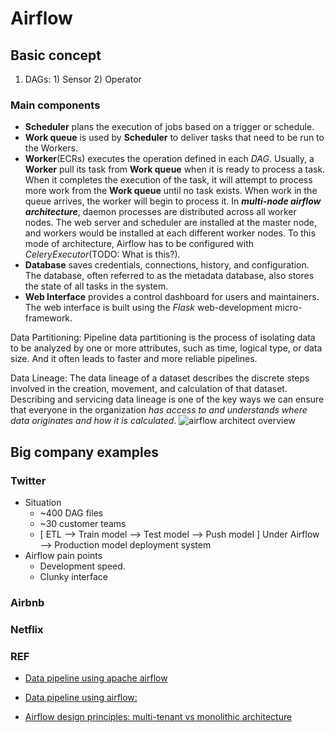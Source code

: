 # Airflow

## Basic concept

1. DAGs: 1) Sensor 2) Operator

### Main components

- **Scheduler** plans the execution of jobs based on a trigger or schedule.
- **Work queue** is used by **Scheduler** to deliver tasks that need to be run to the Workers.
- **Worker**(ECRs) executes the operation defined in each *DAG*. Usually, a **Worker** pull its task from **Work queue** when it is ready to process a task. When it completes the execution of the task, it will attempt to process more work from the **Work queue** until no task exists. When work in the queue arrives, the worker will begin to process it.
  In ***multi-node airflow architecture***, daemon processes are distributed across all worker nodes. The web server and scheduler are installed at the master node, and workers would be installed at each different worker nodes. To this mode of architecture, Airflow has to be configured with *CeleryExecutor*(TODO: What is this?).
- **Database** saves credentials, connections, history, and configuration. The database, often referred to as the metadata database, also stores the state of all tasks in the system.
- **Web Interface** provides a control dashboard for users and maintainers. The web interface is built using the *Flask* web-development micro-framework.

Data Partitioning: Pipeline data partitioning is the process of isolating data to be analyzed by one or more attributes, such as time, logical type, or data size. And it often leads to faster and more reliable pipelines.

Data Lineage: The data lineage of a dataset describes the discrete steps involved in the creation, movement, and calculation of that dataset. Describing and servicing data lineage is one of the key ways we can ensure that everyone in the organization *has access to and understands where data originates and how it is calculated*.
![airflow architect overview](https://airflow.apache.org/docs/apache-airflow/stable/_images/arch-diag-basic.png)
## Big company examples

### Twitter

- Situation
  - ~400 DAG files
  - ~30 customer teams
  - [ ETL --> Train model --> Test model --> Push model ] Under Airflow  --> Production model deployment system
- Airflow pain points
  - Development speed.
  - Clunky interface

### Airbnb

### Netflix



### REF

- [Data pipeline using apache airflow](https://medium.com/@abinmj656/data-pipeline-using-apache-airflow-81e47f3d9271)

- [Data pipeline using airflow: ](https://medium.com/swlh/data-pipelines-with-apache-airflow-46258deb2844)

- [Airflow design principles: multi-tenant vs monolithic architecture](https://www.astronomer.io/blog/airflow-infrastructure)

  
